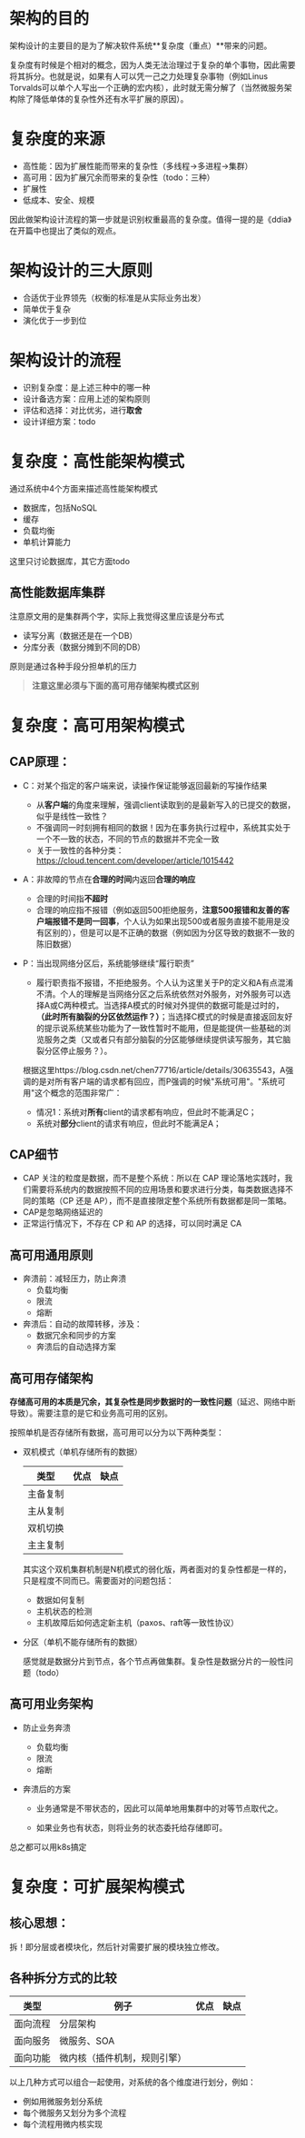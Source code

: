 # 架构的目的

架构设计的主要目的是为了解决软件系统**复杂度（重点）**带来的问题。

复杂度有时候是个相对的概念，因为人类无法治理过于复杂的单个事物，因此需要将其拆分。也就是说，如果有人可以凭一己之力处理复杂事物（例如Linus Torvalds可以单个人写出一个正确的宏内核），此时就无需分解了（当然微服务架构除了降低单体的复杂性外还有水平扩展的原因）。

# 复杂度的来源

* 高性能：因为扩展性能而带来的复杂性（多线程->多进程->集群）
* 高可用：因为扩展冗余而带来的复杂性（todo：三种）
* 扩展性
* 低成本、安全、规模

因此做架构设计流程的第一步就是识别权重最高的复杂度。值得一提的是《ddia》在开篇中也提出了类似的观点。

# 架构设计的三大原则

* 合适优于业界领先（权衡的标准是从实际业务出发）
* 简单优于复杂
* 演化优于一步到位

# 架构设计的流程

* 识别复杂度：是上述三种中的哪一种
* 设计备选方案：应用上述的架构原则
* 评估和选择：对比优劣，进行**取舍**
* 设计详细方案：todo

# 复杂度：高性能架构模式

通过系统中4个方面来描述高性能架构模式
* 数据库，包括NoSQL
* 缓存
* 负载均衡
* 单机计算能力

这里只讨论数据库，其它方面todo

## 高性能数据库集群

注意原文用的是集群两个字，实际上我觉得这里应该是分布式

* 读写分离（数据还是在一个DB）
* 分库分表（数据分摊到不同的DB）

原则是通过各种手段分担单机的压力

> **注意这里必须与下面的高可用存储架构模式区别**



# 复杂度：高可用架构模式

## CAP原理：

* C：对某个指定的客户端来说，读操作保证能够返回最新的写操作结果
  * 从**客户端**的角度来理解，强调client读取到的是最新写入的已提交的数据，似乎是线性一致性？
  * 不强调同一时刻拥有相同的数据！因为在事务执行过程中，系统其实处于一个不一致的状态，不同的节点的数据并不完全一致
  * 关于一致性的各种分类：https://cloud.tencent.com/developer/article/1015442
  
* A：非故障的节点在**合理的时间**内返回**合理的响应**
  * 合理的时间指**不超时**
  * 合理的响应指不报错（例如返回500拒绝服务，**注意500报错和友善的客户端报错不是同一回事**，个人认为如果出现500或者服务直接不能用是没有区别的），但是可以是不正确的数据（例如因为分区导致的数据不一致的陈旧数据）
  
* P：当出现网络分区后，系统能够继续“履行职责”
  * 履行职责指不报错，不拒绝服务。个人认为这里关于P的定义和A有点混淆不清。个人的理解是当网络分区之后系统依然对外服务，对外服务可以选择A或C两种模式。当选择A模式的时候对外提供的数据可能是过时的，**（此时所有脑裂的分区依然运作？）**；当选择C模式的时候是直接返回友好的提示说系统某些功能为了一致性暂时不能用，但是能提供一些基础的浏览服务之类（又或者只有部分脑裂的分区能够继续提供读写服务，其它脑裂分区停止服务？）。
  
  根据这里https://blog.csdn.net/chen77716/article/details/30635543，A强调的是对所有客户端的请求都有回应，而P强调的时候"系统可用"。"系统可用"这个概念的范围非常广：
  
  * 情况1：系统对**所有**client的请求都有响应，但此时不能满足C；
  * 系统对**部分**client的请求有响应，但此时不能满足A；



## CAP细节

* CAP 关注的粒度是数据，而不是整个系统：所以在 CAP 理论落地实践时，我们需要将系统内的数据按照不同的应用场景和要求进行分类，每类数据选择不同的策略（CP 还是 AP），而不是直接限定整个系统所有数据都是同一策略。
* CAP是忽略网络延迟的
* 正常运行情况下，不存在 CP 和 AP 的选择，可以同时满足 CA

## 高可用通用原则

* 奔溃前：减轻压力，防止奔溃
  * 负载均衡
  * 限流
  * 熔断
* 奔溃后：自动的故障转移，涉及：
  * 数据冗余和同步的方案
  * 奔溃后的自动选择方案

## 高可用存储架构

**存储高可用的本质是冗余，其复杂性是同步数据时的一致性问题**（延迟、网络中断导致）。需要注意的是它和业务高可用的区别。

按照单机是否存储所有数据，高可用可以分为以下两种类型：

* 双机模式（单机存储所有的数据）

  | 类型     | 优点 | 缺点 |
  | -------- | ---- | ---- |
  | 主备复制 |      |      |
  | 主从复制 |      |      |
  | 双机切换 |      |      |
  | 主主复制 |      |      |

  其实这个双机集群机制是N机模式的弱化版，两者面对的复杂性都是一样的，只是程度不同而已。需要面对的问题包括：

  * 数据如何复制
  * 主机状态的检测
  * 主机故障后如何选定新主机（paxos、raft等一致性协议）

* 分区（单机不能存储所有的数据）

  感觉就是数据分片到节点，各个节点再做集群。复杂性是数据分片的一般性问题（todo）

## 高可用业务架构

* 防止业务奔溃

  * 负载均衡
  * 限流
  * 熔断

* 奔溃后的方案

  * 业务通常是不带状态的，因此可以简单地用集群中的对等节点取代之。

  * 如果业务也有状态，则将业务的状态委托给存储即可。

总之都可以用k8s搞定

# 复杂度：可扩展架构模式

## 核心思想：

拆！即分层或者模块化，然后针对需要扩展的模块独立修改。

## 各种拆分方式的比较

| 类型     | 例子                         | 优点 | 缺点 |
| -------- | ---------------------------- | ---- | ---- |
| 面向流程 | 分层架构                     |      |      |
| 面向服务 | 微服务、SOA                  |      |      |
| 面向功能 | 微内核（插件机制，规则引擎） |      |      |

以上几种方式可以组合一起使用，对系统的各个维度进行划分，例如：

- 例如用微服务划分系统
- 每个微服务又划分为多个流程
- 每个流程用微内核实现

